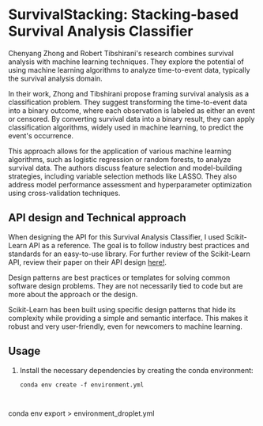 # SurvivalStacking: Stacking-based Survival Analysis Classifier

Chenyang Zhong and Robert Tibshirani's research combines survival analysis with machine learning techniques. They explore the potential of using machine learning algorithms to analyze time-to-event data, typically the survival analysis domain.

In their work, Zhong and Tibshirani propose framing survival analysis as a classification problem. They suggest transforming the time-to-event data into a binary outcome, where each observation is labeled as either an event or censored. By converting survival data into a binary result, they can apply classification algorithms, widely used in machine learning, to predict the event's occurrence.

This approach allows for the application of various machine learning algorithms, such as logistic regression or random forests, to analyze survival data. The authors discuss feature selection and model-building strategies, including variable selection methods like LASSO. They also address model performance assessment and hyperparameter optimization using cross-validation techniques.

## API design and Technical approach
When designing the API for this Survival Analysis Classifier, I used Scikit-Learn API as a reference. The goal is to follow industry best practices and standards for an easy-to-use library. For further review of the Scikit-Learn API, review their paper on their API design [here!](https://arxiv.org/abs/1309.0238).


Design patterns are best practices or templates for solving common software design problems. They are not necessarily tied to code but are more about the approach or the design.

Scikit-Learn has been built using specific design patterns that hide its complexity while providing a simple and semantic interface. This makes it robust and very user-friendly, even for newcomers to machine learning. 



## Usage

1. Install the necessary dependencies by creating the conda environment:

   ```shell
   conda env create -f environment.yml



conda env export > environment_droplet.yml